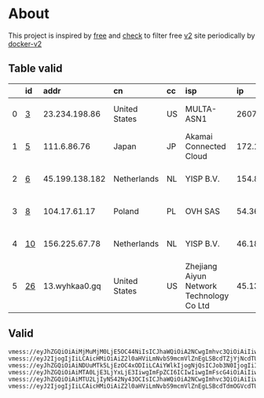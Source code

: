 
# About

This project is inspired by [free](https://github.com/freefq/free) and [check](https://github.com/yeahwu/check) to filter free [v2](https://github.com/v2fly/v2ray-core) site periodically by [docker-v2](https://hub.docker.com/r/v2ray/official)

    

## Table valid
|    | id                   | addr           | cn            | cc   | isp                                      | ip                                 | chatgpt          |
|---:|:---------------------|:---------------|:--------------|:-----|:-----------------------------------------|:-----------------------------------|:-----------------|
|  0 | [3](config/3.json)   | 23.234.198.86  | United States | US   | MULTA-ASN1                               | 2607:f130:109:0:225:90ff:fe79:7d34 | Yes (Region: US) |
|  1 | [5](config/5.json)   | 111.6.86.76    | Japan         | JP   | Akamai Connected Cloud                   | 172.104.76.30                      | Yes (Region: JP) |
|  2 | [6](config/6.json)   | 45.199.138.182 | Netherlands   | NL   | YISP B.V.                                | 154.84.1.229                       | Yes (Region: NL) |
|  3 | [8](config/8.json)   | 104.17.61.17   | Poland        | PL   | OVH SAS                                  | 54.36.174.181                      | Yes (Region: FR) |
|  4 | [10](config/10.json) | 156.225.67.78  | Netherlands   | NL   | YISP B.V.                                | 46.182.107.216                     | Yes (Region: NL) |
|  5 | [26](config/26.json) | 13.wyhkaa0.gq  | United States | US   | Zhejiang Aiyun Network Technology Co Ltd | 45.137.97.241                      | Yes (Region: US) |

## Valid
```
vmess://eyJhZGQiOiAiMjMuMjM0LjE5OC44NiIsICJhaWQiOiA2NCwgImhvc3QiOiAiIiwgImlkIjogImE5YWJmM2U3LTg3ZjQtNDczZC04ZDAzLTJmMjZjYTRiMzU4MyIsICJuZXQiOiAidGNwIiwgInBhdGgiOiAiIiwgInBvcnQiOiAzNDg4OCwgInBzIjogImdpdGh1Yi5jb20vZnJlZWZxIC0gXHU3ZjhlXHU1NmZkXHU1MmEwXHU1MjI5XHU3OThmXHU1YzNjXHU0ZTlhXHU1ZGRlXHU2ZDFiXHU2NzQ5XHU3N2Y2TVVMVEFDT01cdTY1NzBcdTYzNmVcdTRlMmRcdTVmYzMgMyIsICJ0bHMiOiAiIiwgInR5cGUiOiAiYXV0byIsICJzZWN1cml0eSI6ICJhdXRvIiwgInNraXAtY2VydC12ZXJpZnkiOiB0cnVlLCAic25pIjogIiJ9
vmess://eyJ2IjogIjIiLCAicHMiOiAiZ2l0aHViLmNvbS9mcmVlZnEgLSBcdTZjYjNcdTUzNTdcdTc3MDFcdTZkMWJcdTk2MzNcdTVlMDJcdTc5ZmJcdTUyYTggNSIsICJhZGQiOiAiMTExLjYuODYuNzYiLCAicG9ydCI6ICIyMTUxMCIsICJ0eXBlIjogIm5vbmUiLCAiaWQiOiAiNGFhYzlkYzEtNDI4NS0zNGI5LWI0ODYtMzA5OWRhOTE3ZWFiIiwgImFpZCI6ICIwIiwgIm5ldCI6ICJ0Y3AiLCAicGF0aCI6ICIvIiwgImhvc3QiOiAidWswMS5ja2Nsb3VkLmluZm8iLCAidGxzIjogIiJ9
vmess://eyJhZGQiOiAiNDUuMTk5LjEzOC4xODIiLCAiYWlkIjogNjQsICJob3N0IjogIiIsICJpZCI6ICJkMzEzMzQ4NC1mMmJmLTRiMGMtOGQzOC1mOGU2NDViNjU2ODciLCAibmV0IjogInRjcCIsICJwYXRoIjogIiIsICJwb3J0IjogMzEzOTUsICJwcyI6ICJnaXRodWIuY29tL2ZyZWVmcSAtIFx1N2Y4ZVx1NTZmZFx1NTJhMFx1NTIyOVx1Nzk4Zlx1NWMzY1x1NGU5YVx1NWRkZVx1NTcyM1x1NGY1NVx1NTg1ZU1VTFRBQ09NXHU2NzNhXHU2MjNmIDYiLCAidGxzIjogIiIsICJ0eXBlIjogImF1dG8iLCAic2VjdXJpdHkiOiAiYXV0byIsICJza2lwLWNlcnQtdmVyaWZ5IjogdHJ1ZSwgInNuaSI6ICIifQ==
vmess://eyJhZGQiOiAiMTA0LjE3LjYxLjE3IiwgImFpZCI6ICIwIiwgImFscG4iOiAiIiwgImZwIjogIiIsICJob3N0IjogInVzLW1pYW1pLmJpcWliYW8uc2l0ZSIsICJpZCI6ICJhN2NhM2U5ZC0zNzYxLTQyN2EtOWJiNi1mZWQzZWVlN2JjOTMiLCAibmV0IjogIndzIiwgInBhdGgiOiAiL3B1YmxpYz9lZD00MDk2IiwgInBvcnQiOiAiMjA1MiIsICJwcyI6ICJnaXRodWIuY29tL2ZyZWVmcSAtIFx1N2Y4ZVx1NTZmZENsb3VkRmxhcmVcdTUxNmNcdTUzZjhDRE5cdTgyODJcdTcwYjkgOCIsICJzY3kiOiAiYXV0byIsICJzbmkiOiAiIiwgInRscyI6ICIiLCAidHlwZSI6ICIiLCAidiI6ICIyIn0=
vmess://eyJhZGQiOiAiMTU2LjIyNS42Ny43OCIsICJhaWQiOiA2NCwgImhvc3QiOiAiIiwgImlkIjogIjNlMDE2YzRkLTk4NmUtNDJkZi04MzhjLTYwNDZmM2Q4OWVjZiIsICJuZXQiOiAidGNwIiwgInBhdGgiOiAiIiwgInBvcnQiOiA0Mzg1MSwgInBzIjogImdpdGh1Yi5jb20vZnJlZWZxIC0gXHU1MzU3XHU5NzVlICAxMCIsICJ0bHMiOiAiIiwgInR5cGUiOiAiYXV0byIsICJzZWN1cml0eSI6ICJhdXRvIiwgInNraXAtY2VydC12ZXJpZnkiOiB0cnVlLCAic25pIjogIiJ9
vmess://eyJ2IjogIjIiLCAicHMiOiAiZ2l0aHViLmNvbS9mcmVlZnEgLSBcdTdmOGVcdTU2ZmRDbG91ZEZsYXJlXHU4MjgyXHU3MGI5IDI2IiwgImFkZCI6ICIxMy53eWhrYWEwLmdxIiwgInBvcnQiOiAiMjA5NSIsICJpZCI6ICIzMmFmNDAwNi0wNjk4LTQ5MTAtODA2Yy1iODEzMDc0ZjM2ZWIiLCAiYWlkIjogIjAiLCAic2N5IjogImF1dG8iLCAibmV0IjogIndzIiwgInR5cGUiOiAibm9uZSIsICJob3N0IjogIjEzLnd5aGthYTAuZ3EiLCAicGF0aCI6ICIvVEc6QGhrYWEwIiwgInRscyI6ICIiLCAic25pIjogIiIsICJhbHBuIjogIiJ9
```

